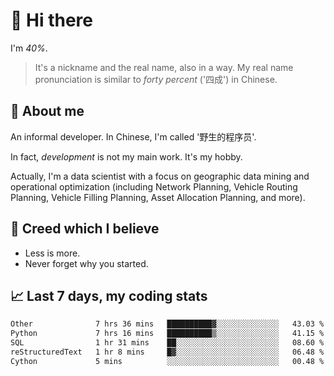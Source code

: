# 👋 Hi there

I'm *40%*.

> It's a nickname and the real name, also in a way.
> My real name pronunciation is similar to *forty percent* ('四成') in Chinese.

## :speech_balloon: About me

An informal developer. In Chinese, I'm called '野生的程序员'.

In fact, _development_ is not my main work. It's my hobby.

Actually, I'm a data scientist with a focus on geographic data mining and operational optimization (including Network Planning, Vehicle Routing Planning, Vehicle Filling Planning, Asset Allocation Planning, and more).

## :see_no_evil: Creed which I believe

- Less is more.
- Never forget why you started.

## :chart_with_upwards_trend: Last 7 days, my coding stats

<!--START_SECTION:waka-->

```txt
Other              7 hrs 36 mins   ██████████▓░░░░░░░░░░░░░░   43.03 %
Python             7 hrs 16 mins   ██████████▒░░░░░░░░░░░░░░   41.15 %
SQL                1 hr 31 mins    ██░░░░░░░░░░░░░░░░░░░░░░░   08.60 %
reStructuredText   1 hr 8 mins     █▓░░░░░░░░░░░░░░░░░░░░░░░   06.48 %
Cython             5 mins          ░░░░░░░░░░░░░░░░░░░░░░░░░   00.48 %
```

<!--END_SECTION:waka-->
